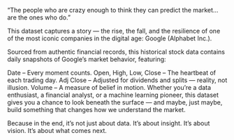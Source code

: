 “The people who are crazy enough to think they can predict the market… are the ones who do.”

This dataset captures a story — the rise, the fall, and the resilience of one of the most iconic companies in the digital age: Google (Alphabet Inc.).

Sourced from authentic financial records, this historical stock data contains daily snapshots of Google’s market behavior, featuring:

Date – Every moment counts.
Open, High, Low, Close – The heartbeat of each trading day.
Adj Close – Adjusted for dividends and splits — reality, not illusion.
Volume – A measure of belief in motion.
Whether you’re a data enthusiast, a financial analyst, or a machine learning pioneer, this dataset gives you a chance to look beneath the surface — and maybe, just maybe, build something that changes how we understand the market.

Because in the end, it’s not just about data.
It’s about insight.
It’s about vision.
It’s about what comes next.
